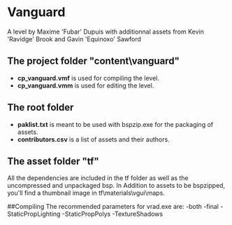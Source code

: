 # Vanguard

A level by Maxime 'Fubar' Dupuis with additionnal assets from Kevin 'Ravidge' Brook and Gavin 'Equinoxo' Sawford

## The project folder "content\vanguard"
- **cp_vanguard.vmf** is used for compiling the level.
- **cp_vanguard.vmm** is used for editing the level.

## The root folder
- **paklist.txt** is meant to be used with bspzip.exe for the packaging of assets.
- **contributors.csv** is a list of assets and their authors.

## The asset folder "tf\"
All the dependencies are included in the tf folder as well as the uncompressed and unpackaged bsp.
In Addition to assets to be bspzipped, you'll find a thumbnail image in tf\materials\vgui\maps.

##Compiling
The recommended parameters for vrad.exe are: -both -final -StaticPropLighting -StaticPropPolys -TextureShadows
